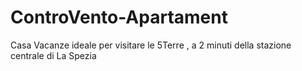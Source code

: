 # ControVento-Apartament
Casa Vacanze ideale per visitare le 5Terre , a 2 minuti della stazione centrale di La Spezia
